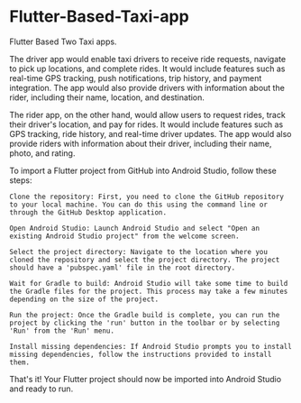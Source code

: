 # Flutter-Based-Taxi-app
Flutter Based Two Taxi apps.

The driver app would enable taxi drivers to receive ride requests, navigate to pick up locations, and complete rides. It would include features such as real-time GPS tracking, push notifications, trip history, and payment integration. The app would also provide drivers with information about the rider, including their name, location, and destination.

The rider app, on the other hand, would allow users to request rides, track their driver's location, and pay for rides. It would include features such as GPS tracking, ride history, and real-time driver updates. The app would also provide riders with information about their driver, including their name, photo, and rating.


To import a Flutter project from GitHub into Android Studio, follow these steps:

    Clone the repository: First, you need to clone the GitHub repository to your local machine. You can do this using the command line or through the GitHub Desktop application.

    Open Android Studio: Launch Android Studio and select "Open an existing Android Studio project" from the welcome screen.

    Select the project directory: Navigate to the location where you cloned the repository and select the project directory. The project should have a 'pubspec.yaml' file in the root directory.

    Wait for Gradle to build: Android Studio will take some time to build the Gradle files for the project. This process may take a few minutes depending on the size of the project.

    Run the project: Once the Gradle build is complete, you can run the project by clicking the 'run' button in the toolbar or by selecting 'Run' from the 'Run' menu.

    Install missing dependencies: If Android Studio prompts you to install missing dependencies, follow the instructions provided to install them.

That's it! Your Flutter project should now be imported into Android Studio and ready to run.
